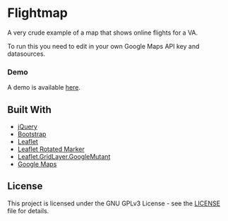 # Flightmap

A very crude example of a map that shows online flights for a VA.

To run this you need to edit in your own Google Maps API key and datasources.

### Demo

A demo is available [here](https://get.intor.fi/flightmap/).

## Built With

* [jQuery](https://jquery.com/)
* [Bootstrap](https://getbootstrap.com/)
* [Leaflet](https://leafletjs.com/)
* [Leaflet Rotated Marker](https://www.npmjs.com/package/leaflet-rotatedmarker)
* [Leaflet.GridLayer.GoogleMutant](https://www.npmjs.com/package/leaflet.gridlayer.googlemutant)
* [Google Maps](https://maps.google.com/)

## License

This project is licensed under the GNU GPLv3 License - see the [LICENSE](LICENSE) file for details.
